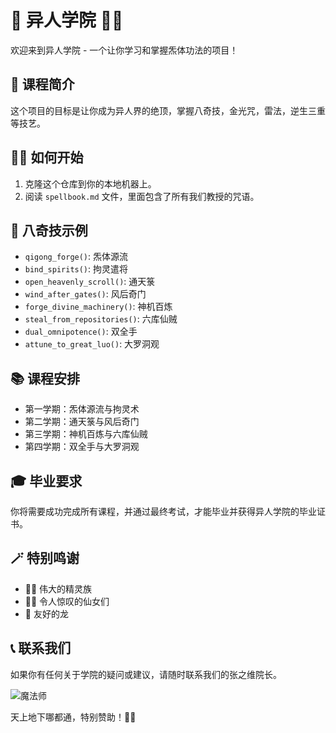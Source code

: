 # 🎩 异人学院 🧙‍♂️

欢迎来到异人学院 - 一个让你学习和掌握炁体功法的项目！

## 📜 课程简介

这个项目的目标是让你成为异人界的绝顶，掌握八奇技，金光咒，雷法，逆生三重等技艺。

## 🧙‍♀️ 如何开始

1. 克隆这个仓库到你的本地机器上。
2. 阅读 `spellbook.md` 文件，里面包含了所有我们教授的咒语。

## 🌟 八奇技示例

- `qigong_forge()`: 炁体源流
- `bind_spirits()`: 拘灵遣将
- `open_heavenly_scroll()`: 通天箓
- `wind_after_gates()`: 风后奇门
- `forge_divine_machinery()`: 神机百炼
- `steal_from_repositories()`: 六库仙贼
- `dual_omnipotence()`: 双全手
- `attune_to_great_luo()`: 大罗洞观

## 📚 课程安排

- 第一学期：炁体源流与拘灵术
- 第二学期：通天箓与风后奇门
- 第三学期：神机百炼与六库仙贼
- 第四学期：双全手与大罗洞观

## 🎓 毕业要求

你将需要成功完成所有课程，并通过最终考试，才能毕业并获得异人学院的毕业证书。

## 🪄 特别鸣谢

- 🧝‍♂️ 伟大的精灵族
- 🧚‍♀️ 令人惊叹的仙女们
- 🐉 友好的龙

## 📞 联系我们

如果你有任何关于学院的疑问或建议，请随时联系我们的张之维院长。

![魔法师](https://img1.imgtp.com/2023/09/14/BiLNOXvV.jpg)

天上地下哪都通，特别赞助！🔮📜
